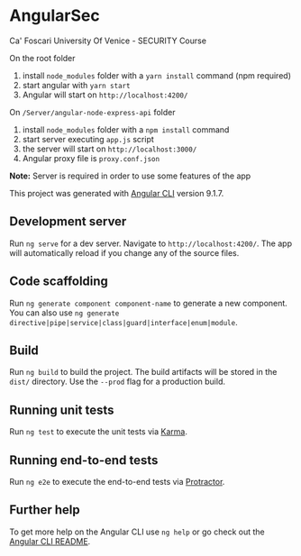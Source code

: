 # AngularSec

Ca' Foscari University Of Venice - SECURITY Course  

On the root folder
1) install `node_modules` folder with a `yarn install` command (npm required)
2) start angular with `yarn start`
3) Angular will start on `http://localhost:4200/`

On `/Server/angular-node-express-api` folder
1) install `node_modules` folder with a `npm install` command
2) start server executing `app.js` script
3) the server will start on `http://localhost:3000/`
4) Angular proxy file is `proxy.conf.json`

**Note:** Server is required in order to use some features of the app

This project was generated with [Angular CLI](https://github.com/angular/angular-cli) version 9.1.7.

## Development server

Run `ng serve` for a dev server. Navigate to `http://localhost:4200/`. The app will automatically reload if you change any of the source files.

## Code scaffolding

Run `ng generate component component-name` to generate a new component. You can also use `ng generate directive|pipe|service|class|guard|interface|enum|module`.

## Build

Run `ng build` to build the project. The build artifacts will be stored in the `dist/` directory. Use the `--prod` flag for a production build.

## Running unit tests

Run `ng test` to execute the unit tests via [Karma](https://karma-runner.github.io).

## Running end-to-end tests

Run `ng e2e` to execute the end-to-end tests via [Protractor](http://www.protractortest.org/).

## Further help

To get more help on the Angular CLI use `ng help` or go check out the [Angular CLI README](https://github.com/angular/angular-cli/blob/master/README.md).
